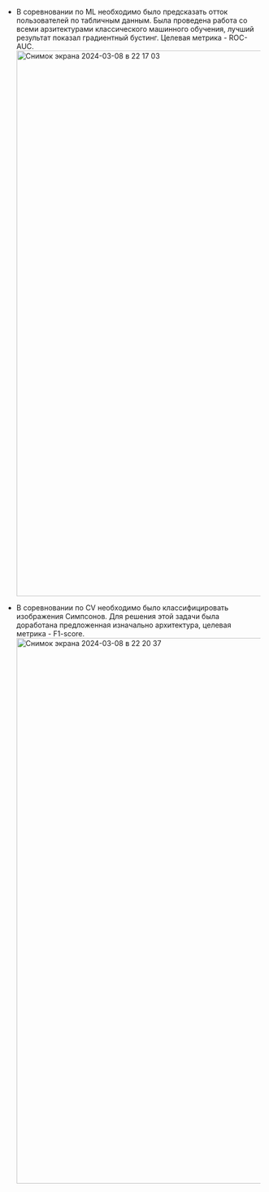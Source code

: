- В соревновании по ML необходимо было предсказать отток пользователей по табличным данным. Была проведена работа со всеми арзитектурами
классического машинного обучения, лучший результат показал градиентный бустинг. Целевая метрика - ROC-AUC.<img width="1073" alt="Снимок экрана 2024-03-08 в 22 17 03" src="https://github.com/KsardasY/Selection/assets/57670742/ead8e89c-a9f7-48e5-ae93-ceb4fe7fe418">

- В соревновании по CV необходимо было классифицировать изображения Симпсонов. Для решения этой задачи была доработана предложенная
изначально архитектура, целевая метрика - F1-score.<img width="1073" alt="Снимок экрана 2024-03-08 в 22 20 37" src="https://github.com/KsardasY/Selection/assets/57670742/6ef9b93b-778a-4f1e-af3c-eca70e72e721">
